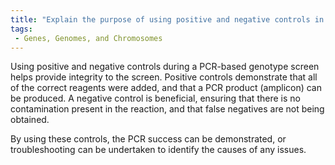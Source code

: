 ```yaml
---
title: "Explain the purpose of using positive and negative controls in a PCR-based genotype screen."
tags:
 - Genes, Genomes, and Chromosomes
---
```

Using positive and negative controls during a PCR-based genotype screen helps provide integrity to the screen. 
Positive controls demonstrate that all of the correct reagents were added, and that a PCR product (amplicon) can be produced. 
A negative control is beneficial, ensuring that there is no contamination present in the reaction, and that false negatives are not being obtained. 

By using these controls, the PCR success can be demonstrated, or troubleshooting can be undertaken to identify the causes of any issues. 
